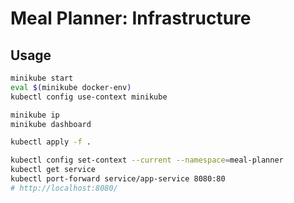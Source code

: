 # Meal Planner: Infrastructure

## Usage

```bash
minikube start
eval $(minikube docker-env)
kubectl config use-context minikube

minikube ip
minikube dashboard

kubectl apply -f .

kubectl config set-context --current --namespace=meal-planner
kubectl get service
kubectl port-forward service/app-service 8080:80
# http://localhost:8080/
```
